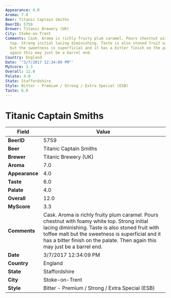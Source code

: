 ```yaml
---
Appearance: 4.0
Aroma: 7.0
Beer: Titanic Captain Smiths
BeerID: 5759
Brewer: Titanic Brewery (UK)
City: Stoke-on-Trent
Comments: Cask. Aroma is richly fruity plum caramel. Pours chestnut with foamy white
  top. Strong initial lacing diminishing. Taste is also stoned fruit with toffee malt
  but the sweetness is superficial and it has a bitter finish on the palate. Then
  again this may just be a barrel end.
Country: England
Date: '"3/7/2017 12:34:09 PM"'
MyScore: 3.3
Overall: 12.0
Palate: 4.0
State: Staffordshire
Style: Bitter - Premium / Strong / Extra Special (ESB)
Taste: 6.0
---
```


# Titanic Captain Smiths

| Field         | Value |
|---------------|-------|
| **BeerID** | 5759 |
| **Beer** | Titanic Captain Smiths |
| **Brewer** | Titanic Brewery (UK) |
| **Aroma** | 7.0 |
| **Appearance** | 4.0 |
| **Taste** | 6.0 |
| **Palate** | 4.0 |
| **Overall** | 12.0 |
| **MyScore** | 3.3 |
| **Comments** | Cask. Aroma is richly fruity plum caramel. Pours chestnut with foamy white top. Strong initial lacing diminishing. Taste is also stoned fruit with toffee malt but the sweetness is superficial and it has a bitter finish on the palate. Then again this may just be a barrel end. |
| **Date** | 3/7/2017 12:34:09 PM |
| **Country** | England |
| **State** | Staffordshire |
| **City** | Stoke-on-Trent |
| **Style** | Bitter - Premium / Strong / Extra Special (ESB) |
